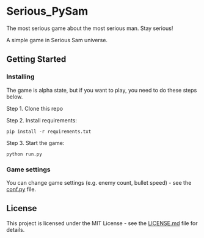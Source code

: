 # Serious_PySam
The most serious game about the most serious man. Stay serious!

A simple game in Serious Sam universe.

## Getting Started

### Installing
The game is alpha state, but if you want to play, you need to do these steps below.

Step 1. Clone this repo

Step 2. Install requirements:
```
pip install -r requirements.txt
```

Step 3. Start the game:
```
python run.py
```

### Game settings
You can change game settings (e.g. enemy count, bullet speed) - see the [conf.py](config.py) file.

## License

This project is licensed under the MIT License - see the [LICENSE.md](LICENSE.md) file for details.
